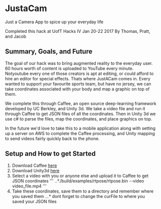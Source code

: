 # JustaCam
Just a Camera App to spice up your everyday life

Completed this hack at UofT Hacks IV Jan 20-22 2017
By Thomas, Pratt, and Jacob

## Summary, Goals, and Future
The goal of our hack was to bring augmented reality to the everyday user. 60 hours worth of content is uploaded to YouTube every minute. Notyoutube every one of those creators is apt at editing, or could afford to hire an editor for special effects. Thats where JustACam comes in. Every wanted to support your favourite sports team, but have no jersey, we can take coordinates associated with your body and map a graphic on top of them.

We complete this through Caffee, an open source deep-learning framework developed by UC Berkley, and Unity 3d. We take a video file and run it through Caffee to get JSON files of all the coordinates. Then in Unity 3d we use c# to parse the files, map the coordinates, and place graphics on top.

In the future we'd love to take this to a mobile application along with setting up a server on AWS to complete the Caffee processing, and Unity mapping to send videos fairly quickly back to the phone.

## Setup and How to get Started
1. Download Caffee [here](://github.com/CMU-Perceptual-Computing-Lab/caffe_rtpose)
2. Download Unity3d [here](://unity3d.com)
3. Select a video with you or anyone else and upload it to Caffee to get JSON coordinates
'''
..*./build/examples/rtpose/rtpose.bin --video video_file.mp4
'''
4. Take these coordinates, save them to a directory and remember where you saved them
...* dont forget to change the curFile to where you saved your JSON files
